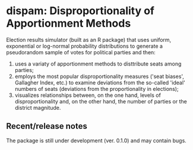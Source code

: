 # dispam: Disproportionality of Apportionment Methods

Election results simulator (built as an R package) that uses uniform, exponential or log-normal probability distributions to generate a pseudorandom sample of votes for political parties and then:
1) uses a variaty of apportionment methods to disttribute seats among parties;
2) employs the most popular disproportionality measures ('seat biases', Gallagher Index, etc.) to examine deviations from the so-called 'ideal' numbers of seats (deviations from the proportionality in elections);
3) visualizes relationships between, on the one hand, levels of disproportionality and, on the other hand, the number of parties or the district magnitude.

## Recent/release notes

The package is still under development (ver. 0.1.0) and may contain bugs.
